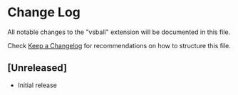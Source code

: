 # Change Log

All notable changes to the "vsball" extension will be documented in this file.

Check [Keep a Changelog](http://keepachangelog.com/) for recommendations on how to structure this file.

## [Unreleased]

- Initial release